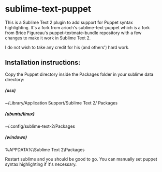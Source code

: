 sublime-text-puppet
===================
This is a Sublime Text 2 plugin to add support for Puppet syntax highlighting.
It's a fork from arioch's sublime-text-puppet which is a fork from Brice Figureau's
puppet-textmate-bundle repository with a few changes to make it work in Sublime Text 2.

I do not wish to take any credit for his (and others') hard work.

Installation instructions:
--------------------------
Copy the Puppet directory inside the Packages folder in your sublime data directory:

#####  (osx)
  ~/Library/Application Support/Sublime Text 2/ Packages

#####  (ubuntu/linux)
  ~/.config/sublime-text-2/Packages

#####  (windows)
  %APPDATA%\Sublime Text 2\Packages

Restart sublime and you should be good to go.  You can manually set
puppet syntax highlighting if it's necessary.

